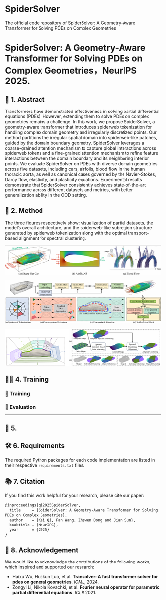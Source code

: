 # SpiderSolver
The official code repository of SpiderSolver: A Geometry-Aware Transformer for Solving PDEs on Complex Geometries

# SpiderSolver: A Geometry-Aware Transformer for Solving PDEs on Complex Geometries，NeurIPS 2025.

##  🧾 1.  Abstract
 Transformers have demonstrated effectiveness in solving partial differential equations (PDEs). However, extending them to solve PDEs on complex geometries
 remains a challenge. In this work, we propose SpiderSolver, a geometry-aware transformer that introduces spiderweb tokenization for handling complex domain
 geometry and irregularly discretized points. Our method partitions the irregular spatial domain into spiderweb-like patches, guided by the domain boundary geometry. SpiderSolver leverages a coarse-grained attention mechanism to capture global interactions across spiderweb tokens and a fine-grained attention mechanism
 to refine feature interactions between the domain boundary and its neighboring interior points. We evaluate SpiderSolver on PDEs with diverse domain geometries
 across five datasets, including cars, airfoils, blood flow in the human thoracic aorta, as well as canonical cases governed by the Navier-Stokes, Darcy flow, elasticity, and plasticity equations.
 Experimental results demonstrate that SpiderSolver consistently achieves state-of-the-art performance across different datasets and metrics, with better generalization
 ability in the OOD setting.


## 🧠 2.  Method

The three figures respectively show: visualization of partial datasets, the model’s overall architecture, and the spiderweb-like subregion structure generated by spiderweb tokenization along with the optimal transport–based alignment for spectral clustering.

![Image text](data.png)

![Image text](architecture.png)

![Image text](spider_and_OT.png)


##  🏋️‍♂️ 4.  Training

### 🔧 Training




### 🧪 Evaluation



---


## 🚀 5.  



## 🛠️ 6. Requirements
The required Python packages for each code implementation are listed in their respective `requirements.txt` files.


## 📚 7. Citation
If you find this work helpful for your research, please cite our paper:
```
@inproceedings{qi2025SpiderSolver,
  title     = {SpiderSolver: A Geometry-Aware Transformer for Solving PDEs on Complex Geometries},
  author    = {Kai Qi, Fan Wang, Zhewen Dong and Jian Sun},
  booktitle = {NeurIPS},
  year      = {2025}
}
```




## 🙏 8. Acknowledgement

We would like to acknowledge the contributions of the following works, which inspired and supported our research:

- Haixu Wu, Huakun Luo, et al. **Transolver: A fast transformer solver for pdes on general geometries**. *ICML*, 2024.
- Zongyi Li, Nikola Kovachki, et al. **Fourier neural operator for parametric partial differential equations**. *ICLR* 2021.





